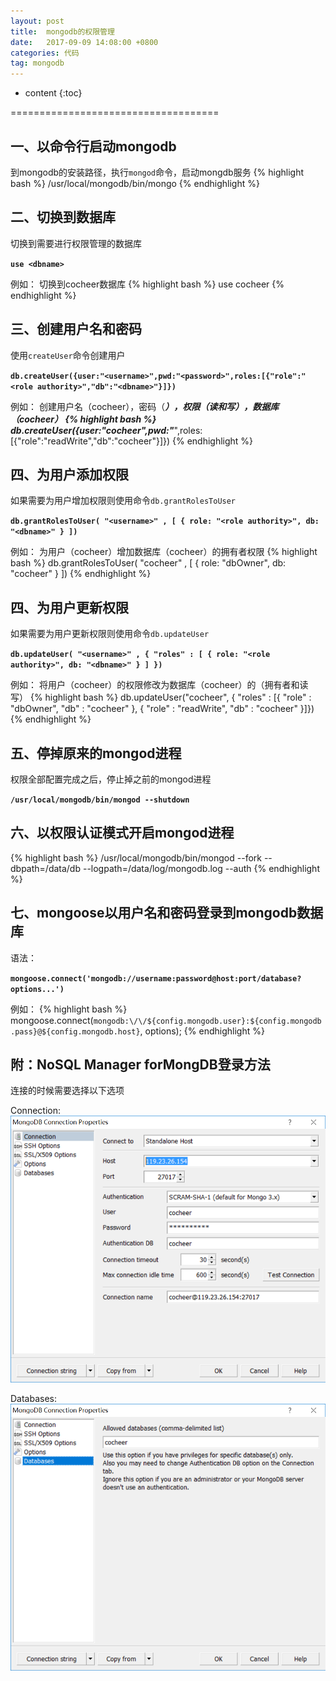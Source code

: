 ```yaml
---
layout: post
title:  mongodb的权限管理
date:   2017-09-09 14:08:00 +0800
categories: 代码
tag: mongodb
---
```


* content
{:toc}


====================================

一、以命令行启动mongodb
------------------------------------
到mongodb的安装路径，执行`mongod`命令，启动mongdb服务
{% highlight bash %}
/usr/local/mongodb/bin/mongo
{% endhighlight %}

二、切换到数据库
------------------------------------
切换到需要进行权限管理的数据库

**`use <dbname>`**

例如：
切换到cocheer数据库
{% highlight bash %}
use cocheer
{% endhighlight %}

三、创建用户名和密码
------------------------------------
使用`createUser`命令创建用户

**`db.createUser({user:"<username>",pwd:"<password>",roles:[{"role":"<role authority>","db":"<dbname>"}]})`**

例如：
创建用户名（cocheer），密码（*******），权限（读和写），数据库（cocheer）
{% highlight bash %}
db.createUser({user:"cocheer",pwd:"*******",roles:[{"role":"readWrite","db":"cocheer"}]})
{% endhighlight %}

四、为用户添加权限
------------------------------------
如果需要为用户增加权限则使用命令`db.grantRolesToUser`

**`db.grantRolesToUser( "<username>" , [ { role: "<role authority>", db: "<dbname>" } ])`**

例如：
为用户（cocheer）增加数据库（cocheer）的拥有者权限
{% highlight bash %}
db.grantRolesToUser( "cocheer" , [ { role: "dbOwner", db: "cocheer" } ])
{% endhighlight %}

四、为用户更新权限
------------------------------------
如果需要为用户更新权限则使用命令`db.updateUser`

**`db.updateUser( "<username>" , { "roles" : [ { role: "<role authority>", db: "<dbname>" } ] })`**

例如：
将用户（cocheer）的权限修改为数据库（cocheer）的（拥有者和读写）
{% highlight bash %}
db.updateUser("cocheer", {  "roles" : [{      "role" : "dbOwner",      "db" : "cocheer"    }, {      "role" : "readWrite",      "db" : "cocheer"    }]})
{% endhighlight %}

五、停掉原来的mongod进程
------------------------------------
权限全部配置完成之后，停止掉之前的mongod进程

**`/usr/local/mongodb/bin/mongod --shutdown`**

六、以权限认证模式开启mongod进程
------------------------------------
{% highlight bash %}
/usr/local/mongodb/bin/mongod --fork --dbpath=/data/db --logpath=/data/log/mongodb.log --auth
{% endhighlight %}

七、mongoose以用户名和密码登录到mongodb数据库
------------------------------------
语法：

**`mongoose.connect('mongodb://username:password@host:port/database?options...')`**

例如：
{% highlight bash %}
mongoose.connect(`mongodb:\/\/${config.mongodb.user}:${config.mongodb.pass}@${config.mongodb.host}`, options);
{% endhighlight %}

附：NoSQL Manager forMongDB登录方法
------------------------------------
连接的时候需要选择以下选项

Connection:
![](../styles/images/mongodb_1.png) 

Databases:
![](../styles/images/mongodb_2.png) 